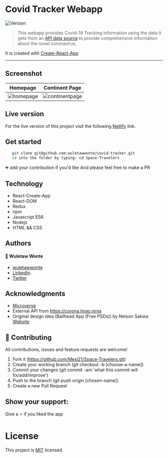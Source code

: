 # Covid Tracker Webapp

<img alt="Version" src="https://img.shields.io/badge/version-1.0.0-blue.svg?cacheSeconds=2592000" />

> This webapp provides Covid-19 Tracking information using the data it gets from an [API data source](https://covid19tracking.narrativa.com/index_en.html) to provide comprehensive information about the novel coronavirus, 
> 
It is created with [Create-React-App](https://github.com/facebook/create-react-app)

---

## Screenshot
| Homepage |   Continent Page |
| ---------- | ----------- |
 | ![homepage](https://user-images.githubusercontent.com/12524453/169500638-1745a544-6509-4132-8615-27a503cfc109.png) | ![continentpage](https://user-images.githubusercontent.com/12524453/169500557-ead21724-7e92-4471-8ab7-66dbfaabb8e3.png) |
</p>


## Live version

For the live version of this project visit the following [Netlify](https://global-covid-data-tracker.netlify.app/) link.

## Get started

```bash
   git clone git@github.com:wuletawwonte/covid-tracker.git
   cd into the folder by typing: cd Space-Travelers
```

 :heavy_plus_sign: add your contribution if you'd like
 And please feel free to make a PR

 ## Technology

- React-Create-App
- React-DOM
- Redux
- npm
- Javascript ES6
- Nodejs
- HTML && CSS

## Authors

#### :bust_in_silhouette: Wuletaw Wonte 
  - [wuletawwonte](https://github.com/wuletawwonte)
  - [LinkedIn](https://www.linkedin.com/in/wuletaw-wonte/).  
  - [Twitter](https://twitter.com/wuletaww) 

## Acknowledgments

- [Microverse](https://www.microverse.org/)
- External API from https://corona.lmao.ninja
- Original design idea (Ballhead App (Free PSDs)) by Nelson Sakwa [Website](https://www.behance.net/gallery/31579789/Ballhead-App-(Free-PSDs))

## 🤝 Contributing
All contributions, issues and feature requests are welcome!

1. Fork it (https://github.com/Mesi21/Space-Travelers.git)
2. Create your working branch (git checkout -b [choose-a-name])
3. Commit your changes (git commit -am 'what this commit will fix/add/improve')
4. Push to the branch (git push origin [chosen-name])
5. Create a new Pull Request

## Show your support:

Give a :star: if you liked the app

# License
This project is [MIT](LICENSE.md) licensed.
